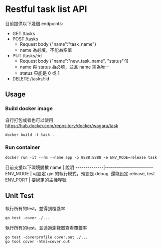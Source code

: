 # Restful task list API
目前提供以下幾個 endpoints:
* GET /tasks
* POST /tasks 
  * Request body {"name":"task_name"}
  * name 為必填，不能為空值
* PUT /tasks/:id 
  * Request body {"name":"new_task_name", "status":1}
  * name 與 status 為必填，並且 name 需為唯一
  * status 只能是 0 或 1
* DELETE /tasks/:id
## Usage
### Build docker image
自行打包或者也可以使用 https://hub.docker.com/repository/docker/wagaru/task
```
docker build -t task .
```

### Run container
```
docker run -it --rm --name app -p 8888:8888 -e ENV_MODE=release task
```

目前支援以下環境變數
name           | 說明
--------------|------------------------
ENV_MODE   | 可設定 gin 的執行模式，預設是 debug, 還能設定 release, test
ENV_PORT    | 要綁定的主機埠號

## Unit Test
執行所有的test，並得到覆蓋率
```
go test -cover ./...
```

執行所有的test，並透過瀏覽器查看覆蓋率
```
go test -coverprofile cover.out ./...
go tool cover -html=cover.out
```